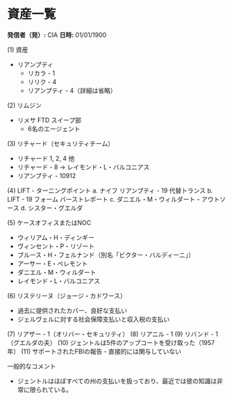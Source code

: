 # 資産一覧

**発信者（発）:** CIA
**日時:** 01/01/1900

(1) 資産
- リアンプティ
  - リカラ - 1
  - リリク - 4
  - リアンプティ - 4（詳細は省略）
  
(2) リムジン
- リメサ FTD スイープ部
  - 6名のエージェント

(3) リチャード（セキュリティチーム）
- リチャード 1, 2, 4 他
- リチャード - 8 → レイモンド・L・バルコニアス
- リアンプティ - 10912

(4) LIFT - ターニングポイント
a. ナイフ リアンプティ - 19 代替トランス
b. LIFT - 19 フォーム バーストレポート
c. ダニエル・M・ウィルダート - アウトソース
d. シスター・グエルダ

(5) ケースオフィスまたはNOC
- ウィリアム・H・ディンギー
- ヴィンセント・P・リゾート
- ブルース・H・フェルナンド（別名「ビクター・バルディーニ」）
- アーサー・E・ペレモント
- ダニエル・M・ウィルダート
- レイモンド・L・バルコニアス

(6) リステリーヌ（ジョージ・カドワース）
- 過去に提供されたカバー、良好な支払い
- ジェルヴェルに対する社会保障支払いと収入税の支払い

(7) リアザー - 1（オリバー・セキュリティ）
(8) リアニル - 1
(9) リバンド - 1（グエルダの夫）
(10) ジェントルは5件のアップコートを受け取った（1957年）
(11) サポートされたFBIの報告 - 直接的には関与していない

一般的なコメント
- ジェントルはほぼすべての州の支払いを扱っており、最近では彼の知識は非常に限られている。